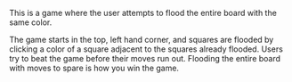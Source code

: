 This is a game where the user attempts to flood the entire board with the same color. 

The game starts in the top, left hand corner, and squares are flooded by clicking a color of a square adjacent to the squares already flooded. 
Users try to beat the game before their moves run out.
Flooding the entire board with moves to spare is how you win the game.
